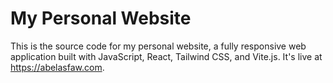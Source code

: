 # My Personal Website
This is the source code for my personal website, a fully responsive web application built with JavaScript, React, Tailwind CSS, and Vite.js. It's live at https://abelasfaw.com.